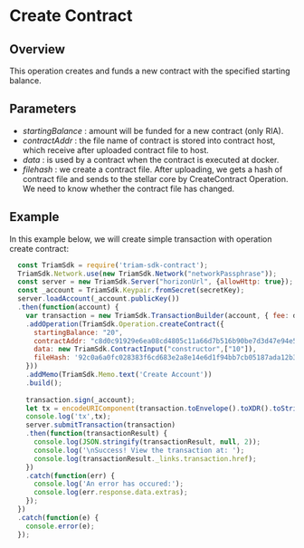 # Create Contract

## Overview
This operation creates and funds a new contract with the specified starting balance.

## Parameters 
- *startingBalance* : amount will be funded for a new contract (only RIA).
- *contractAddr* : the file name of contract is stored into contract host, which receive after uploaded contract file to host.
- *data* :  is used by a contract when the contract is executed at docker.
- *filehash* : we create a contract file. After uploading, we gets a hash of contract file and sends to the stellar core by CreateContract Operation. We need to know whether the contract file has changed.

## Example
In this example below, we will create simple transaction with operation create contract:

````js
  const TriamSdk = require('triam-sdk-contract');
  TriamSdk.Network.use(new TriamSdk.Network("networkPassphrase"));
  const server = new TriamSdk.Server("horizonUrl", {allowHttp: true});
  const _account = TriamSdk.Keypair.fromSecret(secretKey);
  server.loadAccount(_account.publicKey())
  .then(function(account) {
    var transaction = new TriamSdk.TransactionBuilder(account, { fee: data["networkFee"]})
    .addOperation(TriamSdk.Operation.createContract({
      startingBalance: "20",
      contractAddr: "c8d0c91929e6ea08cd4805c11a66d7b516b90be7d3d47e94e56cab4770f5c743.js",
      data: new TriamSdk.ContractInput("constructor",["10"]),
      fileHash: '92c0a6a0fc028383f6cd683e2a8e14e6d1f94bb7cb05187ada12b35758226d6f'
    }))
    .addMemo(TriamSdk.Memo.text('Create Account'))
    .build();
    
    transaction.sign(_account);
    let tx = encodeURIComponent(transaction.toEnvelope().toXDR().toString("base64"));
    console.log('tx',tx);
    server.submitTransaction(transaction)
    .then(function(transactionResult) {
      console.log(JSON.stringify(transactionResult, null, 2));
      console.log('\nSuccess! View the transaction at: ');
      console.log(transactionResult._links.transaction.href);
    })
    .catch(function(err) {
      console.log('An error has occured:');
      console.log(err.response.data.extras);
    });
  })
  .catch(function(e) {
    console.error(e);
  });
````

 


